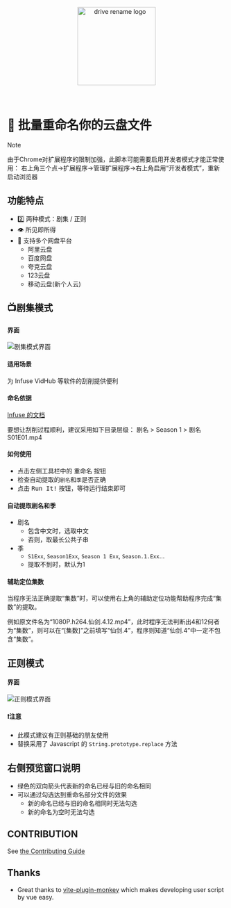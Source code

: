 <p align="center">
  <a href="https://greasyfork.org/zh-CN/scripts/479295-%E4%BA%91%E7%9B%98%E6%89%B9%E9%87%8F%E9%87%8D%E5%91%BD%E5%90%8D"
  target="_blank" rel="noopener noreferrer">
    <img width="180" src="https://cdn.jsdelivr.net/gh/a1mersnow/drive-rename/public/favicon.svg" alt="drive rename logo">
  </a>
</p>
<br/>

# 📝 批量重命名你的云盘文件

> [!NOTE]
> 由于Chrome对扩展程序的限制加强，此脚本可能需要启用开发者模式才能正常使用：
> 右上角三个点->扩展程序->管理扩展程序->右上角启用“开发者模式”，重新启动浏览器

## 功能特点
- 2️⃣ 两种模式：剧集 / 正则
- 👁️ 所见即所得
- 🎨 支持多个网盘平台
  - 阿里云盘
  - 百度网盘
  - 夸克云盘
  - 123云盘
  - 移动云盘(新个人云)

## 📺剧集模式

#### 界面
![剧集模式界面](https://cdn.jsdelivr.net/gh/a1mersnow/drive-rename/images/extract.jpg)

#### 适用场景
为 Infuse VidHub 等软件的刮削提供便利

#### 命名依据
[Infuse 的文档](https://support.firecore.com/hc/en-us/articles/215090947-Metadata-101)

要想让刮削过程顺利，建议采用如下目录层级：
剧名 > Season 1 > 剧名 S01E01.mp4

#### 如何使用
- 点击左侧工具栏中的 <kbd>重命名</kbd> 按钮
- 检查自动提取的`剧名`和`季`是否正确
- 点击 <kbd>Run It!</kbd> 按钮，等待运行结束即可

#### 自动提取剧名和季
- 剧名
  - 包含中文时，选取中文
  - 否则，取最长公共子串
- 季
  - `S1Exx`, `Season1Exx`, `Season 1 Exx`, `Season.1.Exx`...
  - 提取不到时，默认为1

#### 辅助定位集数
当程序无法正确提取“集数”时，可以使用右上角的辅助定位功能帮助程序完成“集数”的提取。

例如原文件名为“1080P.h264.仙剑.4.12.mp4”，此时程序无法判断出4和12何者为“集数”，则可以在“[集数]”之前填写“仙剑.4”，程序则知道“仙剑.4”中一定不包含“集数”。

## 正则模式

#### 界面
![正则模式界面](https://cdn.jsdelivr.net/gh/a1mersnow/drive-rename/images/regexp.jpg)

#### ❗️注意
- 此模式建议有正则基础的朋友使用
- 替换采用了 Javascript 的 `String.prototype.replace` 方法

## 右侧预览窗口说明
- 绿色的双向箭头代表新的命名已经与旧的命名相同
- 可以通过勾选达到重命名部分文件的效果
  - 新的命名已经与旧的命名相同时无法勾选
  - 新的命名为空时无法勾选

## CONTRIBUTION
See [the Contributing Guide](CONTRIBUTING.md)

## Thanks
- Great thanks to [vite-plugin-monkey](https://github.com/lisonge/vite-plugin-monkey) which makes developing user script by vue easy.
